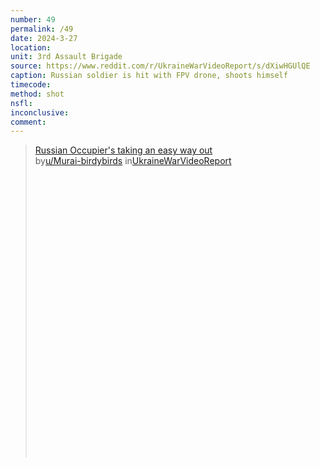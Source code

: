 ```yaml
---
number: 49
permalink: /49
date: 2024-3-27
location: 
unit: 3rd Assault Brigade
source: https://www.reddit.com/r/UkraineWarVideoReport/s/dXiwHGUlQE
caption: Russian soldier is hit with FPV drone, shoots himself
timecode: 
method: shot
nsfl: 
inconclusive: 
comment: 
---
```

<blockquote class="reddit-embed-bq" style="height:500px" data-embed-height="546"><a href="https://www.reddit.com/r/UkraineWarVideoReport/comments/1bp8rgx/russian_occupiers_taking_an_easy_way_out/">Russian Occupier's taking an easy way out </a><br> by<a href="https://www.reddit.com/user/Murai-birdybirds/">u/Murai-birdybirds</a> in<a href="https://www.reddit.com/r/UkraineWarVideoReport/">UkraineWarVideoReport</a></blockquote><script async="" src="https://embed.reddit.com/widgets.js" charset="UTF-8"></script>